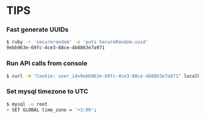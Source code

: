 # TIPS

### Fast generate UUIDs
 
```bash
$ ruby -r 'securerandom' -e 'puts SecureRandom.uuid'
9ebb963e-69fc-4ce3-88ce-4b8863e7a971
```

### Run API calls from console

```bash
$ curl -H "Cookie: user_id=9ebb963e-69fc-4ce3-88ce-4b8863e7a971" localhost:8888/api/v1/notifications
```

### Set mysql timezone to UTC

```bash
$ mysql -u root
> SET GLOBAL time_zone = '+3:00';
```
